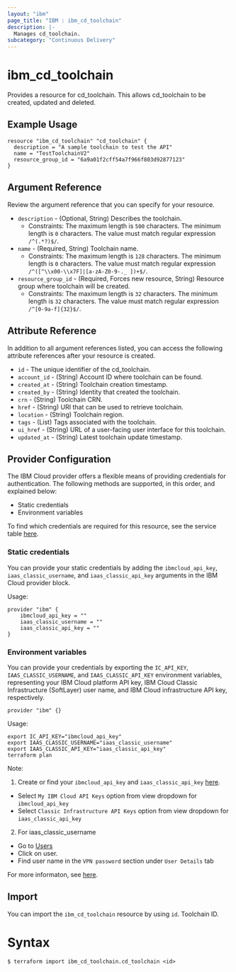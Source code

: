 ```yaml
---
layout: "ibm"
page_title: "IBM : ibm_cd_toolchain"
description: |-
  Manages cd_toolchain.
subcategory: "Continuous Delivery"
---
```


# ibm_cd_toolchain

Provides a resource for cd_toolchain. This allows cd_toolchain to be created, updated and deleted.

## Example Usage

```hcl
resource "ibm_cd_toolchain" "cd_toolchain" {
  description = "A sample toolchain to test the API"
  name = "TestToolchainV2"
  resource_group_id = "6a9a01f2cff54a7f966f803d92877123"
}
```

## Argument Reference

Review the argument reference that you can specify for your resource.

* `description` - (Optional, String) Describes the toolchain.
  * Constraints: The maximum length is `500` characters. The minimum length is `0` characters. The value must match regular expression `/^(.*?)$/`.
* `name` - (Required, String) Toolchain name.
  * Constraints: The maximum length is `128` characters. The minimum length is `0` characters. The value must match regular expression `/^([^\\x00-\\x7F]|[a-zA-Z0-9-._ ])+$/`.
* `resource_group_id` - (Required, Forces new resource, String) Resource group where toolchain will be created.
  * Constraints: The maximum length is `32` characters. The minimum length is `32` characters. The value must match regular expression `/^[0-9a-f]{32}$/`.

## Attribute Reference

In addition to all argument references listed, you can access the following attribute references after your resource is created.

* `id` - The unique identifier of the cd_toolchain.
* `account_id` - (String) Account ID where toolchain can be found.
* `created_at` - (String) Toolchain creation timestamp.
* `created_by` - (String) Identity that created the toolchain.
* `crn` - (String) Toolchain CRN.
* `href` - (String) URI that can be used to retrieve toolchain.
* `location` - (String) Toolchain region.
* `tags` - (List) Tags associated with the toolchain.
* `ui_href` - (String) URL of a user-facing user interface for this toolchain.
* `updated_at` - (String) Latest toolchain update timestamp.

## Provider Configuration

The IBM Cloud provider offers a flexible means of providing credentials for authentication. The following methods are supported, in this order, and explained below:

- Static credentials
- Environment variables

To find which credentials are required for this resource, see the service table [here](https://cloud.ibm.com/docs/ibm-cloud-provider-for-terraform?topic=ibm-cloud-provider-for-terraform-provider-reference#required-parameters).

### Static credentials

You can provide your static credentials by adding the `ibmcloud_api_key`, `iaas_classic_username`, and `iaas_classic_api_key` arguments in the IBM Cloud provider block.

Usage:
```
provider "ibm" {
    ibmcloud_api_key = ""
    iaas_classic_username = ""
    iaas_classic_api_key = ""
}
```

### Environment variables

You can provide your credentials by exporting the `IC_API_KEY`, `IAAS_CLASSIC_USERNAME`, and `IAAS_CLASSIC_API_KEY` environment variables, representing your IBM Cloud platform API key, IBM Cloud Classic Infrastructure (SoftLayer) user name, and IBM Cloud infrastructure API key, respectively.

```
provider "ibm" {}
```

Usage:
```
export IC_API_KEY="ibmcloud_api_key"
export IAAS_CLASSIC_USERNAME="iaas_classic_username"
export IAAS_CLASSIC_API_KEY="iaas_classic_api_key"
terraform plan
```

Note:

1. Create or find your `ibmcloud_api_key` and `iaas_classic_api_key` [here](https://cloud.ibm.com/iam/apikeys).
  - Select `My IBM Cloud API Keys` option from view dropdown for `ibmcloud_api_key`
  - Select `Classic Infrastructure API Keys` option from view dropdown for `iaas_classic_api_key`
2. For iaas_classic_username
  - Go to [Users](https://cloud.ibm.com/iam/users)
  - Click on user.
  - Find user name in the `VPN password` section under `User Details` tab

For more informaton, see [here](https://registry.terraform.io/providers/IBM-Cloud/ibm/latest/docs#authentication).

## Import

You can import the `ibm_cd_toolchain` resource by using `id`. Toolchain ID.

# Syntax
```
$ terraform import ibm_cd_toolchain.cd_toolchain <id>
```
